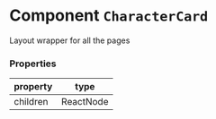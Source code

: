 # Component `CharacterCard`
Layout wrapper for all the pages

### Properties
| property  | type      |
|-----------|-----------|
| children  | ReactNode |
